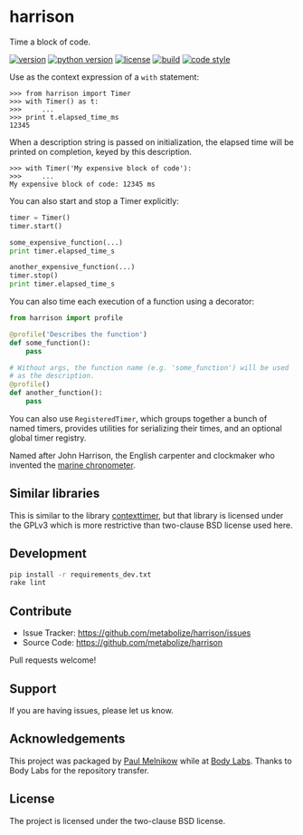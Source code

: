 harrison
========

Time a block of code.

[![version](https://img.shields.io/pypi/v/harrison?style=flat-square)][pypi]
[![python version](https://img.shields.io/pypi/pyversions/harrison?style=flat-square)][pypi]
[![license](https://img.shields.io/pypi/l/harrison?style=flat-square)][pypi]
[![build](https://img.shields.io/circleci/project/github/lace/harrison/master?style=flat-square)][build]
[![code style](https://img.shields.io/badge/code%20style-black-black?style=flat-square)][black]

[pypi]: https://pypi.org/project/harrison/
[build]: https://circleci.com/gh/metabolize/harrison/tree/master
[black]: https://black.readthedocs.io/en/stable/

Use as the context expression of a `with` statement:

```pyconsole
>>> from harrison import Timer
>>> with Timer() as t:
>>>     ...
>>> print t.elapsed_time_ms
12345
```

When a description string is passed on initialization, the elapsed time will
be printed on completion, keyed by this description.

```pyconsole
>>> with Timer('My expensive block of code'):
>>>     ...
My expensive block of code: 12345 ms
```

You can also start and stop a Timer explicitly:

```py
timer = Timer()
timer.start()

some_expensive_function(...)
print timer.elapsed_time_s

another_expensive_function(...)
timer.stop()
print timer.elapsed_time_s
```

You can also time each execution of a function using a decorator:

```py
from harrison import profile

@profile('Describes the function')
def some_function():
    pass

# Without args, the function name (e.g. 'some_function') will be used
# as the description.
@profile()
def another_function():
    pass
```

You can also use `RegisteredTimer`, which groups together a bunch of named
timers, provides utilities for serializing their times, and an optional global
timer registry.

Named after John Harrison, the English carpenter and clockmaker who
invented the [marine chronometer][].

[John Harrison]: https://en.wikipedia.org/wiki/John_Harrison
[marine chronometer]: https://en.wikipedia.org/wiki/Marine_chronometer


Similar libraries
-----------------

This is similar to the library [contexttimer][], but that library is licensed
under the GPLv3 which is more restrictive than two-clause BSD license used
here.

[contexttimer]: https://github.com/brouberol/contexttimer


Development
-----------

```sh
pip install -r requirements_dev.txt
rake lint
```


Contribute
----------

- Issue Tracker: https://github.com/metabolize/harrison/issues
- Source Code: https://github.com/metabolize/harrison

Pull requests welcome!


Support
-------

If you are having issues, please let us know.


Acknowledgements
----------------

This project was packaged by [Paul Melnikow][] while at [Body Labs][]. Thanks
to Body Labs for the repository transfer.


[paul melnikow]: https://github.com/paulmelnikow
[body labs]: https://github.com/bodylabs


License
-------

The project is licensed under the two-clause BSD license.
